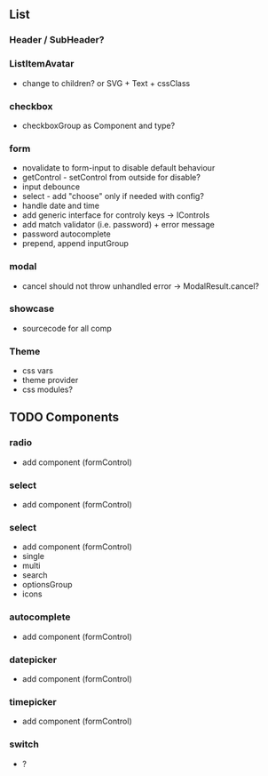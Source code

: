 ## List

### Header / SubHeader?

### ListItemAvatar
- change to children? or SVG + Text + cssClass


### checkbox
- checkboxGroup as Component and type?

### form 
- novalidate to form-input to disable default behaviour
- getControl - setControl from outside for disable?
- input debounce
- select - add "choose" only if needed with config?
- handle date and time
- add generic interface for controly keys -> IControls<T>
- add match validator (i.e. password) + error message
- password autocomplete
- prepend, append inputGroup

### modal 
- cancel should not throw unhandled error -> ModalResult.cancel?

### showcase 
- sourcecode for all comp

### Theme
- css vars
- theme provider
- css modules?

## TODO Components

### radio 
- add component (formControl)

### select 
- add component (formControl)

### select 
- add component (formControl)
- single
- multi
- search
- optionsGroup
- icons

### autocomplete
- add component (formControl)

### datepicker
- add component (formControl)

### timepicker
- add component (formControl)

### switch
- ?

